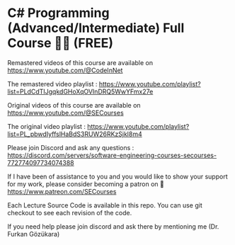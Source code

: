 # C# Programming (Advanced/Intermediate) Full Course 👨‍💻 (FREE)

Remastered videos of this course are available on https://www.youtube.com/@CodeInNet

The remastered video playlist : https://www.youtube.com/playlist?list=PLdCdTIJgqkdGHoXqOVInDRQ5WwYFmx27e

Original videos of this course are available on https://www.youtube.com/@SECourses

The original video playlist : https://www.youtube.com/playlist?list=PL_pbwdIyffslHaBdS3RUW26RKzSjkl8m4

Please join Discord and ask any questions : https://discord.com/servers/software-engineering-courses-secourses-772774097734074388

If I have been of assistance to you and you would like to show your support for my work, please consider becoming a patron on 🥰 https://www.patreon.com/SECourses

Each Lecture Source Code is available in this repo. You can use git checkout to see each revision of the code.

If you need help please join discord and ask there by mentioning me (Dr. Furkan Gözükara)
